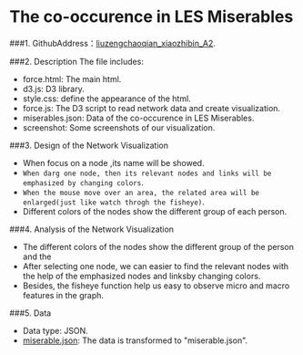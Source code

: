 The co-occurence in LES Miserables
============
###1. GithubAddress：[liuzengchaoqian_xiaozhibin_A2](https://github.com/vis2014/Assignment2/tree/liuzengchaoqian_xiaozhibin_A2").

###2. Description
The file includes:

+ force.html: The main html.
+ d3.js: D3 library.
+ style.css: define the appearance of the html.
+ force.js: The D3 script to read network data and create visualization.
+ miserables.json: Data of the co-occurence in LES Miserables.
+ screenshot: Some screenshots of our visualization.

###3. Design of the Network Visualization 
+ When focus on a node ,its name will be showed.
+ `When darg one node, then its relevant nodes and links will be emphasized by changing colors`.
+ `When the mouse move over an area, the related area will be enlarged(just like watch throgh the fisheye)`. 
+ Different colors of the nodes show the different group of each person.


###4. Analysis of the Network Visualization
+ The different colors of the nodes show the different group of the person and the 
+ After selecting one node, we can easier to find the relevant nodes with the help of the emphasized nodes and linksby changing colors. 
+ Besides, the fisheye function help us easy to observe micro and macro features in the graph.

###5. Data
+ Data type: JSON.
+ [miserable.json](http://bl.ocks.org/mbostock/4062045): The data is transformed to "miserable.json".
